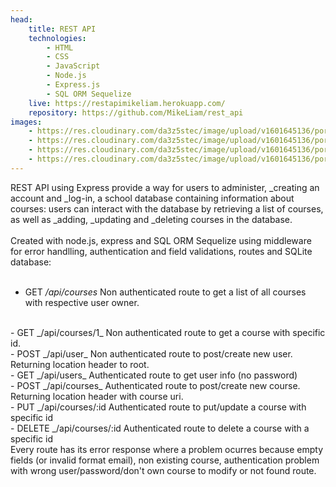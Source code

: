 ```yaml
---
head:
    title: REST API
    technologies: 
        - HTML
        - CSS
        - JavaScript
        - Node.js
        - Express.js
        - SQL ORM Sequelize
    live: https://restapimikeliam.herokuapp.com/
    repository: https://github.com/MikeLiam/rest_api
images:
    - https://res.cloudinary.com/da3z5stec/image/upload/v1601645136/portflio-nuxt/rest_api_landscape_01_rtzyja.png
    - https://res.cloudinary.com/da3z5stec/image/upload/v1601645136/portflio-nuxt/rest_api_landscape_02_qa2zbt.png
    - https://res.cloudinary.com/da3z5stec/image/upload/v1601645136/portflio-nuxt/rest_api_landscape_03_uub5ay.png
    - https://res.cloudinary.com/da3z5stec/image/upload/v1601645136/portflio-nuxt/rest_api_landscape_04_vvmehi.png
---
```

REST API using Express provide a way for users to administer, _creating an account and _log-in, a school database containing information about courses: users can interact with the database by retrieving a list of courses, as well as _adding, _updating and _deleting courses in the database.  
<br/>
Created with node.js, express and SQL ORM Sequelize using middleware for error handlling, authentication and field validations, routes and SQLite database:  
<br/>
- GET _/api/courses_ Non authenticated route to get a list of all courses with respective user owner.  
<br/>
- GET _/api/courses/1_ Non authenticated route to get a course with specific id.  
<br/>
- POST _/api/user_ Non authenticated route to post/create new user. Returning location header to root.   
<br/>
- GET _/api/users_ Authenticated route to get user info (no password)   
<br/>
- POST _/api/courses_ Authenticated route to post/create new course. Returning location header with course uri.   
<br/>
- PUT _/api/courses/:id Authenticated route to put/update a course with specific id   
<br/>
- DELETE _/api/courses/:id Authenticated route to delete a course with a specific id   
<br/>
Every route has its error response where a problem ocurres because empty fields (or invalid format email), non existing course, authentication problem with wrong user/password/don't own course to modify or not found route.